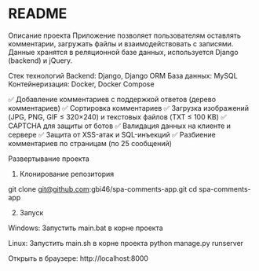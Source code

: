 # README #

Описание проекта
Приложение позволяет пользователям оставлять комментарии, загружать файлы и взаимодействовать с записями. Данные хранятся в реляционной базе данных, используется Django (backend) и jQuery.

Стек технологий
Backend: Django, Django ORM
База данных: MySQL
Контейнеризация: Docker, Docker Compose

✅ Добавление комментариев с поддержкой ответов (дерево комментариев)
✅ Сортировка комментариев
✅ Загрузка изображений (JPG, PNG, GIF ≤ 320×240) и текстовых файлов (TXT ≤ 100 KB)
✅ CAPTCHA для защиты от ботов
✅ Валидация данных на клиенте и сервере
✅ Защита от XSS-атак и SQL-инъекций
✅ Разбиение комментариев по страницам (по 25 сообщений)

Развертывание проекта
1. Клонирование репозитория

git clone git@github.com:gbi46/spa-comments-app.git
cd spa-comments-app

2. Запуск

Windows:
Запустить main.bat в корне проекта

Linux:
Запустить main.sh в корне проекта
python manage.py runserver

Открыть в браузере: http://localhost:8000

